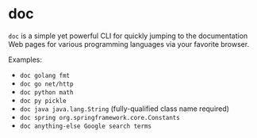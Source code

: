 doc
===

`doc` is a simple yet powerful CLI for quickly jumping to the documentation
Web pages for various programming languages via your favorite browser.

Examples:
* `doc golang fmt`
* `doc go net/http`
* `doc python math`
* `doc py pickle`
* `doc java java.lang.String` (fully-qualified class name required)
* `doc spring org.springframework.core.Constants`
* `doc anything-else Google search terms`
